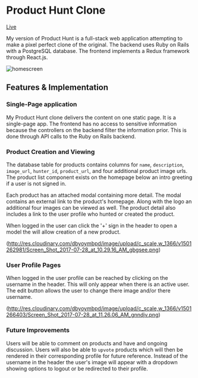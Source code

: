 # Product Hunt Clone

[Live](https://myproducthunt.herokuapp.com/#/)

My version of Product Hunt is a full-stack web application attempting to make a pixel perfect clone of the original. The backend uses Ruby on Rails with a PostgreSQL database. The frontend implements a Redux framework through React.js.

![homescreen](http://res.cloudinary.com/dbyoymbpd/image/upload/c_scale,w_1366/v1501261154/Screen_Shot_2017-07-28_at_9.58.12_AM_waegtc.png)

## Features & Implementation

### Single-Page application

My Product Hunt clone delivers the content on one static page. It is a single-page app. The frontend has no access to sensitive information because the controllers on the backend filter the information prior. This is done through API calls to the Ruby on Rails backend.

### Product Creation and Viewing


The database table for products contains columns for `name`, `description`,
`image_url`, `hunter_id`, `product_url`, and four additional product image urls. The product list component exists on the homepage below an intro greeting if a user is not signed in.

Each product has an attached modal containing more detail. The modal contains an external link to the product's homepage. Along with the logo an additional four images can be viewed as well. The product detail also includes a link to the user profile who hunted or created the product.

When logged in the user can click the '+' sign in the header to open a model the will allow creation of a new product.

(http://res.cloudinary.com/dbyoymbpd/image/upload/c_scale,w_1366/v1501262981/Screen_Shot_2017-07-28_at_10.29.16_AM_gbgsee.png)

### User Profile Pages

When logged in the user profile can be reached by clicking on the username in the header. This will only appear when there is an active user. The edit button allows the user to change there image and/or there username.

(http://res.cloudinary.com/dbyoymbpd/image/upload/c_scale,w_1366/v1501266403/Screen_Shot_2017-07-28_at_11.26.06_AM_gnndjv.png)

### Future Improvements

Users will be able to comment on products and have and ongoing discussion. Users will also be able to `upvote` products which will then be rendered in their corresponding profile for future reference. Instead of the username in the header the user's image will appear with a dropdown showing options to logout or be redirected to their profile.

